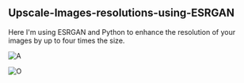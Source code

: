 ## Upscale-Images-resolutions-using-ESRGAN
Here I'm using ESRGAN and Python to enhance the resolution of your images by up to four times the size.

![A](https://user-images.githubusercontent.com/68725514/157654217-dbbde709-51e0-4a70-a2d1-d08ebc5b222d.jpg)

![O](https://user-images.githubusercontent.com/68725514/157654234-13f33ef2-7bae-4e8d-ab71-2b1d80d0da39.jpg?w=350&h=120&scale.option=fill)
